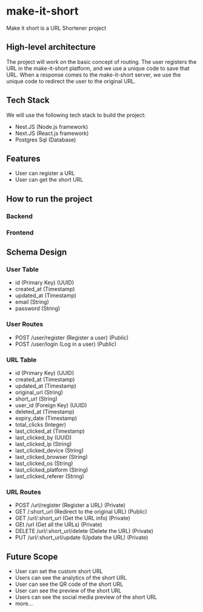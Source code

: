 # make-it-short
Make it short is a URL Shortener project

## High-level architecture

The project will work on the basic concept of routing. The user registers the URL in the make-it-short platform, and we use a unique code to save that URL. When a response comes to the make-it-short server, we use the unique code to redirect the user to the original URL.


## Tech Stack

We will use the following tech stack to build the project:

- Nest.JS (Node.js framework)
- Next.JS (React.js framework)
- Postgres Sql (Database)

## Features
- User can register a URL
- User can get the short URL

## How to run the project

### Backend


### Frontend


## Schema Design

### User Table
- id (Primary Key) (UUID)
- created_at (Timestamp)
- updated_at (Timestamp)
- email (String)
- password (String)

### User Routes

- POST /user/register (Register a user) (Public)
- POST /user/login (Log in a user) (Public)

### URL Table
- id (Primary Key) (UUID)
- created_at (Timestamp)
- updated_at (Timestamp)
- original_url (String)
- short_url (String)
- user_id (Foreign Key) (UUID)
- deleted_at (Timestamp)
- expiry_date (Timestamp)
- total_clicks (Integer)
- last_clicked_at (Timestamp)
- last_clicked_by (UUID)
- last_clicked_ip (String)
- last_clicked_device (String)
- last_clicked_browser (String)
- last_clicked_os (String)
- last_clicked_platform (String)
- last_clicked_referer (String)

### URL Routes

- POST /url/register (Register a URL) (Private)
- GET /:short_url (Redirect to the original URL) (Public)
- GET /url/:short_url (Get the URL info) (Private)
- GEt /url (Get all the URLs) (Private)
- DELETE /url/:short_url/delete (Delete the URL) (Private)
- PUT /url/:short_url/update (Update the URL) (Private)


## Future Scope
- User can set the custom short URL
- Users can see the analytics of the short URL
- User can see the QR code of the short URL
- User can see the preview of the short URL
- Users can see the social media preview of the short URL
- more...

